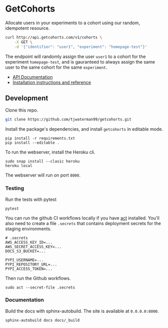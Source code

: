 # GetCohorts

Allocate users in your experiments to a cohort using our random, idempotent resource.

```bash
curl http://api.getcohorts.com/v1/cohorts \
    -X GET \
    -d '{"identifier": "user1", "experiment": "homepage-test"}'
```

The endpoint will randomly assign the user `user1` to a cohort for the experiment `homepage-test`, and is gauranteed to always assign the same user to the same cohort for the same `experiment`.

- [API Documentation](http://api.getcohorts.com)
- [Installation instructions and reference](http://docs.getcohorts.com)

## Development

Clone this repo.

```bash
git clone https://github.com/tjwaterman99/getcohorts.git
```

Install the package's dependencies, and install `getcohorts` in editable mode.

```
pip install -r requirements.txt
pip install --editable .
```

To run the webserver, install the Heroku cli.

```
sudo snap install --clasic heroku
heroku local
```

The webserver will run on port `8000`.

### Testing

Run the tests with pytest

```
pytest
```

You can run the github CI workflows locally if you have [act](https://github.com/nektos/act) installed. You'll also need to create a file `.secrets` that contains deployment secrets for the staging environments.

```
# .secrets
AWS_ACCESS_KEY_ID=...
AWS_SECRET_ACCESS_KEY=...
DOCS_S3_BUCKET=...

PYPI_USERNAME=...
PYPI_REPOSITORY_URL=...
PYPI_ACCESS_TOKEN=...
```

Then run the Github workflows.

```
sudo act --secret-file .secrets
```

### Documentation

Build the docs with sphinx-autobuild. The site is available at `0.0.0.0:8000`.

```
sphinx-autobuild docs docs/_build
```
